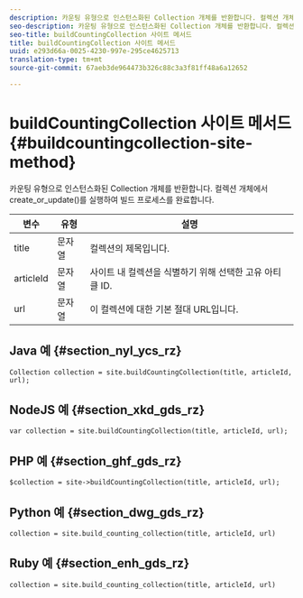 ```yaml
---
description: 카운팅 유형으로 인스턴스화된 Collection 개체를 반환합니다. 컬렉션 개체에서 create_or_update()를 실행하여 빌드 프로세스를 완료합니다.
seo-description: 카운팅 유형으로 인스턴스화된 Collection 개체를 반환합니다. 컬렉션 개체에서 create_or_update()를 실행하여 빌드 프로세스를 완료합니다.
seo-title: buildCountingCollection 사이트 메서드
title: buildCountingCollection 사이트 메서드
uuid: e293d66a-0025-4230-997e-295ce4625713
translation-type: tm+mt
source-git-commit: 67aeb3de964473b326c88c3a3f81ff48a6a12652

---
```



# buildCountingCollection 사이트 메서드{#buildcountingcollection-site-method}

카운팅 유형으로 인스턴스화된 Collection 개체를 반환합니다. 컬렉션 개체에서 create_or_update()를 실행하여 빌드 프로세스를 완료합니다.

| 변수 | 유형 | 설명 |
|--- |--- |--- |
| title | 문자열 | 컬렉션의 제목입니다. |
| articleId | 문자열 | 사이트 내 컬렉션을 식별하기 위해 선택한 고유 아티클 ID. |
| url | 문자열 | 이 컬렉션에 대한 기본 절대 URL입니다. |

## Java 예 {#section_nyl_ycs_rz}

```
Collection collection = site.buildCountingCollection(title, articleId, url); 
```

## NodeJS 예 {#section_xkd_gds_rz}

```
var collection = site.buildCountingCollection(title, articleId, url); 
```

## PHP 예 {#section_ghf_gds_rz}

```
$collection = site->buildCountingCollection(title, articleId, url); 
```

## Python 예 {#section_dwg_gds_rz}

```
collection = site.build_counting_collection(title, articleId, url) 
```

## Ruby 예 {#section_enh_gds_rz}

```
collection = site.build_counting_collection(title, articleId, url) 
```

